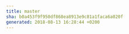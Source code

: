 ```yaml
---
title: master
sha: b0a453f9f950df868ea8913e9c81a1faca6a020f
generated: 2018-08-13 16:28:44 +0200
---
```


